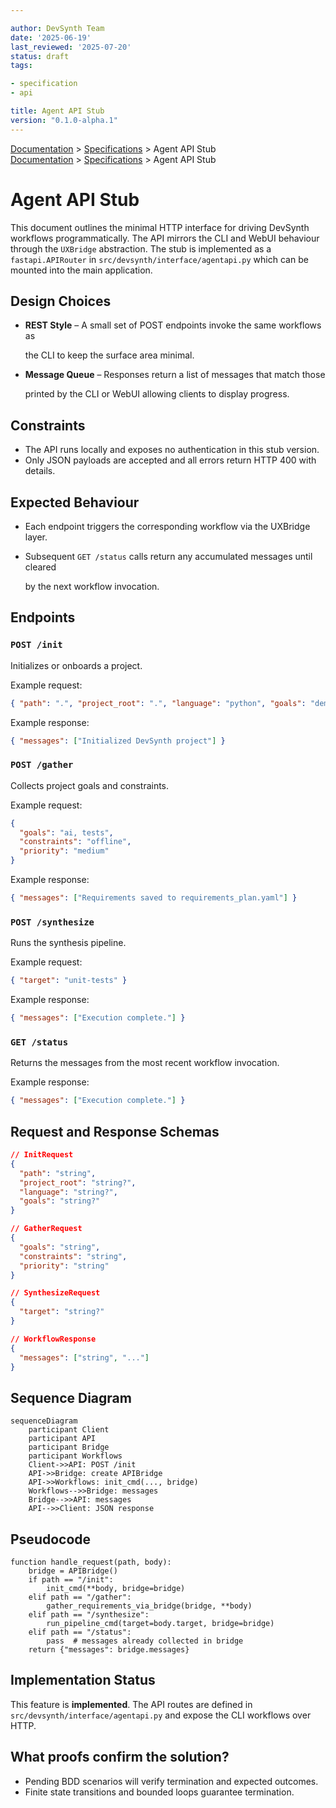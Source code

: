 ```yaml
---

author: DevSynth Team
date: '2025-06-19'
last_reviewed: '2025-07-20'
status: draft
tags:

- specification
- api

title: Agent API Stub
version: "0.1.0-alpha.1"
---
```

<div class="breadcrumbs">
<a href="../index.md">Documentation</a> &gt; <a href="index.md">Specifications</a> &gt; Agent API Stub
</div>

<div class="breadcrumbs">
<a href="../index.md">Documentation</a> &gt; <a href="index.md">Specifications</a> &gt; Agent API Stub
</div>

# Agent API Stub

This document outlines the minimal HTTP interface for driving DevSynth
workflows programmatically. The API mirrors the CLI and WebUI behaviour
through the `UXBridge` abstraction. The stub is implemented as a
`fastapi.APIRouter` in `src/devsynth/interface/agentapi.py` which can be
mounted into the main application.

## Design Choices

- **REST Style** – A small set of POST endpoints invoke the same workflows as

  the CLI to keep the surface area minimal.

- **Message Queue** – Responses return a list of messages that match those

  printed by the CLI or WebUI allowing clients to display progress.

## Constraints

- The API runs locally and exposes no authentication in this stub version.
- Only JSON payloads are accepted and all errors return HTTP 400 with details.


## Expected Behaviour

- Each endpoint triggers the corresponding workflow via the UXBridge layer.
- Subsequent `GET /status` calls return any accumulated messages until cleared

  by the next workflow invocation.

## Endpoints

### `POST /init`

Initializes or onboards a project.

Example request:

```json
{ "path": ".", "project_root": ".", "language": "python", "goals": "demo" }
```

Example response:

```json
{ "messages": ["Initialized DevSynth project"] }
```

### `POST /gather`

Collects project goals and constraints.

Example request:

```json
{
  "goals": "ai, tests",
  "constraints": "offline",
  "priority": "medium"
}
```

Example response:

```json
{ "messages": ["Requirements saved to requirements_plan.yaml"] }
```

### `POST /synthesize`

Runs the synthesis pipeline.

Example request:

```json
{ "target": "unit-tests" }
```

Example response:

```json
{ "messages": ["Execution complete."] }
```

### `GET /status`

Returns the messages from the most recent workflow invocation.

Example response:

```json
{ "messages": ["Execution complete."] }
```

## Request and Response Schemas

```json
// InitRequest
{
  "path": "string",
  "project_root": "string?",
  "language": "string?",
  "goals": "string?"
}
```

```json
// GatherRequest
{
  "goals": "string",
  "constraints": "string",
  "priority": "string"
}
```

```json
// SynthesizeRequest
{
  "target": "string?"
}
```

```json
// WorkflowResponse
{
  "messages": ["string", "..."]
}
```

## Sequence Diagram

<!-- Diagram: API initialization sequence -->

```mermaid
sequenceDiagram
    participant Client
    participant API
    participant Bridge
    participant Workflows
    Client->>API: POST /init
    API->>Bridge: create APIBridge
    API->>Workflows: init_cmd(..., bridge)
    Workflows-->>Bridge: messages
    Bridge-->>API: messages
    API-->>Client: JSON response
```

## Pseudocode

```pseudocode
function handle_request(path, body):
    bridge = APIBridge()
    if path == "/init":
        init_cmd(**body, bridge=bridge)
    elif path == "/gather":
        gather_requirements_via_bridge(bridge, **body)
    elif path == "/synthesize":
        run_pipeline_cmd(target=body.target, bridge=bridge)
    elif path == "/status":
        pass  # messages already collected in bridge
    return {"messages": bridge.messages}
```

## Implementation Status

This feature is **implemented**. The API routes are defined in `src/devsynth/interface/agentapi.py` and expose the CLI workflows over HTTP.

## What proofs confirm the solution?
- Pending BDD scenarios will verify termination and expected outcomes.
- Finite state transitions and bounded loops guarantee termination.
